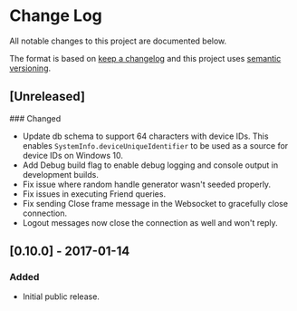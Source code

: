 # Change Log
All notable changes to this project are documented below.

The format is based on [keep a changelog](http://keepachangelog.com/) and this project uses [semantic versioning](http://semver.org/).

## [Unreleased]

### Changed
- Update db schema to support 64 characters with device IDs. This enables `SystemInfo.deviceUniqueIdentifier` to be used as a source for device IDs on Windows 10.
- Add Debug build flag to enable debug logging and console output in development builds.
- Fix issue where random handle generator wasn't seeded properly.
- Fix issues in executing Friend queries.
- Fix sending Close frame message in the Websocket to gracefully close connection.
- Logout messages now close the connection as well and won't reply.

## [0.10.0] - 2017-01-14
### Added
- Initial public release.
